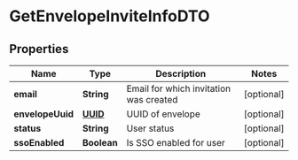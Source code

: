 # GetEnvelopeInviteInfoDTO

## Properties
Name | Type | Description | Notes
------------ | ------------- | ------------- | -------------
**email** | **String** | Email for which invitation was created |  [optional]
**envelopeUuid** | [**UUID**](UUID.md) | UUID of envelope |  [optional]
**status** | **String** | User status |  [optional]
**ssoEnabled** | **Boolean** | Is SSO enabled for user |  [optional]

